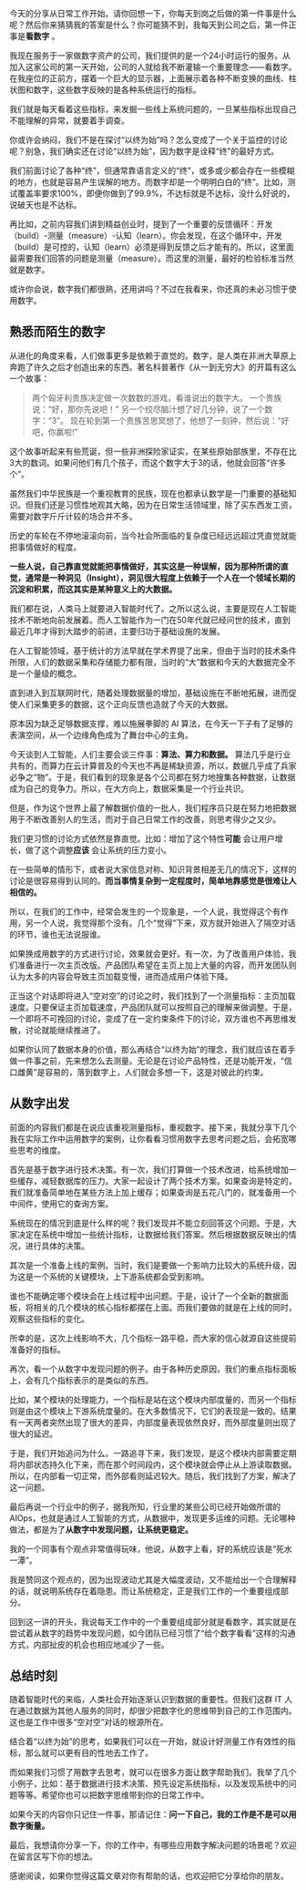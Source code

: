 今天的分享从日常工作开始。请你回想一下，你每天到岗之后做的第一件事是什么呢？然后你来猜猜我的答案是什么？你可能猜不到，我每天到公司之后，第一件正事是**看数字** 。

我现在服务于一家做数字资产的公司，我们提供的是一个24小时运行的服务。从加入这家公司的第一天开始，公司的人就给我不断灌输一个重要理念——看数字。在我座位的正前方，摆着一个巨大的显示器，上面展示着各种不断变换的曲线、柱状图和数字，这些数字反映的是各种系统运行的指标。

我们就是每天看着这些指标，来发掘一些线上系统问题的，一旦某些指标出现自己不能理解的异常，就要着手调查。

你或许会纳闷，我们不是在探讨“以终为始”吗？怎么变成了一个关于监控的讨论呢？别急，我们确实还在讨论“以终为始”，因为数字是诠释“终”的最好方式。

我们前面讨论了各种“终”，但通常靠语言定义的“终”，或多或少都会存在一些模糊的地方，也就是容易产生误解的地方。而数字却是一个明明白白的“终”。比如，测试覆盖率要求100%，即便你做到了99.9%，不达标就是不达标，没什么好说的，说破天也是不达标。

再比如，之前内容我们讲到精益创业时，提到了一个重要的反馈循环：开发（build）-测量（measure）-认知（learn）。你会发现，在这个循环中，开发（build）是可控的，认知（learn）必须是得到反馈之后才能有的。所以，这里面最需要我们回答的问题是测量（measure）。而这里的测量，最好的检验标准当然就是数字。

或许你会说，数字我们都很熟，还用讲吗？不过在我看来，你还真的未必习惯于使用数字。

## 熟悉而陌生的数字

从进化的角度来看，人们做事更多是依赖于直觉的。数字，是人类在非洲大草原上奔跑了许久之后才创造出来的东西。著名科普著作《从一到无穷大》的开篇有这么一个故事：

> 两个匈牙利贵族决定做一次数数的游戏，看谁说出的数字大。
> 一个贵族说：“好，那你先说吧！”
> 另一个绞尽脑汁想了好几分钟，说了一个数字：“3”。
> 现在轮到第一个贵族苦思冥想了，他想了一刻钟，然后说：“好吧，你赢啦!”

这个故事听起来有些荒诞，但一些非洲探险家证实，在某些原始部族里，不存在比3大的数词。如果问他们有几个孩子，而这个数字大于3的话，他就会回答“许多个”。

虽然我们中华民族是一个重视教育的民族，现在也都承认数学是一门重要的基础知识。但我们还是习惯性地观其大略，因为在日常生活领域里，除了买东西发工资，需要对数字斤斤计较的场合并不多。

历史的车轮在不停地滚滚向前，当今社会所面临的复杂度已经远远超过凭直觉就能把事情做好的程度。

**一些人说，自己靠直觉就能把事情做好，其实这是一种误解，因为那种所谓的直觉，通常是一种洞见（Insight），洞见很大程度上依赖于一个人在一个领域长期的沉淀和积累，而这其实是某种意义上的大数据。** 

我们都在说，人类马上就要进入智能时代了。之所以这么说，主要是现在人工智能技术不断地向前发展着。而人工智能作为一门在50年代就已经问世的技术，直到最近几年才得到大踏步的前进，主要归功于基础设施的发展。

在人工智能领域，基于统计的方法早就在学术界提了出来，但由于当时的技术条件所限，人们的数据采集和存储能力都有限，当时的“大”数据和今天的大数据完全不是一个量级的概念。

直到进入到互联网时代，随着处理数据量的增加，基础设施在不断地拓展，进而促使人们采集更多的数据，这个正向反馈也造就了今天的大数据。

原本因为缺乏足够数据支撑，难以施展拳脚的 AI 算法，在今天一下子有了足够的表演空间，从一个边缘角色成为了舞台中心的主角。

今天谈到人工智能，人们主要会谈三件事：**算法、算力和数据。** 算法几乎是行业共有的，而算力在云计算普及的今天也不再是稀缺资源，所以，数据几乎成了兵家必争之“物”。于是，我们看到的现象是各个公司都在努力地搜集各种数据，让数据成为自己的竞争力。所以，在大方向上，数据采集是一个行业共识。

但是，作为这个世界上最了解数据价值的一批人，我们程序员只是在努力地把数据用于不断改善别人的生活，而对于自己日常工作的改善，则思考得少之又少。

我们更习惯的讨论方式依然是靠直觉。比如：增加了这个特性**可能** 会让用户增长，做了这个调整**应该** 会让系统的压力变小。

在一些简单的情形下，或者说大家信息对称、知识背景相差无几的情况下，这样的讨论是很容易得到认同的。**而当事情复杂到一定程度时，简单地靠感觉是很难让人相信的。** 

所以，在我们的工作中，经常会发生的一个现象是，一个人说，我觉得这个有作用，另一个人说，我觉得那个没有。几个“觉得”下来，双方就开始进入了隔空对话的环节，谁也无法说服谁。

如果换成用数字的方式进行讨论，效果就会更好。有一次，为了改善用户体验，我们准备进行一次主页改版。产品团队希望在主页上加上大量的内容，而开发团队则认为太多的内容会导致主页加载变慢，进而造成用户体验下降。

正当这个对话即将进入“空对空”的讨论之时，我们找到了一个测量指标：主页加载速度。只要保证主页加载速度，产品团队就可以按照自己的理解来做调整。于是，一个即将不可挽回的讨论，变成了在一定约束条件下的讨论，双方谁也不再思维发散，讨论就能继续推进了。

如果你认同了数据本身的价值，那么再结合“以终为始”的理念，我们就应该在着手做一件事之前，先来想怎么去测量。无论是在讨论产品特性，还是功能开发，“信口雌黄”是容易的，落到数字上，人们就会多想一下，这是对彼此的约束。

## 从数字出发

前面的内容我们都是在说应该重视测量指标，重视数字。接下来，我就分享下几个我在实际工作中运用数字的案例，让你看看习惯用数字去思考问题之后，会拓宽哪些思考的维度。

首先是基于数字进行技术决策。有一次，我们打算做一个技术改进，给系统增加一些缓存，减轻数据库的压力。大家一起设计了两个技术方案。如果查询是特定的，我们就准备简单地在某些方法上加上缓存；如果查询是五花八门的，就准备用一个中间件，使用它的查询方案。

系统现在的情况到底是什么样的呢？我们发现并不能立刻回答这个问题。于是，大家决定在系统中增加一些统计指标，让数据给我们答案。然后根据数据反映出的情况，进行具体的决策。

其次是一个准备上线的案例。当时，我们是要做一个影响力比较大的系统升级，因为这是一个系统的关键模块，上下游系统都会受到影响。

谁也不能确定哪个模块会在上线过程中出问题。于是，设计了一个全新的数据面板，将相关的几个模块的核心指标都摆在上面。而我们要做的就是在上线的同时，观察这些指标的变化。

所幸的是，这次上线影响不大，几个指标一路平稳，而大家的信心就源自这些提前准备好的指标。

再次，看一个从数字中发现问题的例子。由于各种历史原因，我们的重点指标面板上，会有几个指标表示的是类似的东西。

比如，某个模块的处理能力，一个指标是站在这个模块内部度量的，而另一个指标则是由这个模块上下游系统度量的。在大多数情况下，它们的表现是一致的。结果有一天两者突然出现了很大的差异，内部度量表现依然良好，而外部度量则出现了很大的延迟。

于是，我们开始追问为什么。一路追寻下来，我们发现，是这个模块内部需要定期将内部状态持久化下来，而在那个时间段内，这个模块就会停止从上游读取数据。所以，在内部看一切正常，而外部看则延迟较大。随后，我们找到了方案，解决了这一问题。

最后再说一个行业中的例子，据我所知，行业里的某些公司已经开始做所谓的 AIOps，也就是通过人工智能的方式，从数据中，发现更多运维的问题。无论哪种做法，都是为了**从数字中发现问题，让系统更稳定。** 

我的一个同事有个观点非常值得玩味，他说，从数字上看，好的系统应该是“死水一潭”。

我是赞同这个观点的，因为出现波动尤其是大幅度波动，又不能给出一个合理解释的话，就说明系统存在着隐患。而让系统稳定，正是我们工作的一个重要组成部分。

回到这一讲的开头，我说每天工作中的一个重要组成部分就是看数字，其实就是在尝试着从数字的趋势中发现问题，如今团队已经习惯了“给个数字看看”这样的沟通方式，内部扯皮的机会也相应地减少了一些。

## 总结时刻

随着智能时代的来临，人类社会开始逐渐认识到数据的重要性。但我们这群 IT 人在通过数据为其他人服务的同时，却很少把数字化的思维带到自己的工作范围内。这也是工作中很多“空对空”对话的根源所在。

结合着“以终为始”的思考，如果我们可以在一开始，就设计好测量工作有效性的指标，那么就可以更有目的性地去工作了。

而如果我们习惯了用数字去思考，就可以在很多方面让数字帮助我们。我举了几个小例子，比如：基于数据进行技术决策、预先设定系统指标，以及发现系统中的问题等等。希望你也可以把数字思维带到你的日常工作中。

如果今天的内容你只记住一件事，那请记住：**问一下自己，我的工作是不是可以用数字衡量。** 

最后，我想请你分享一下，你的工作中，有哪些应用数字解决问题的场景呢？欢迎在留言区写下你的想法。

感谢阅读，如果你觉得这篇文章对你有帮助的话，也欢迎把它分享给你的朋友。

